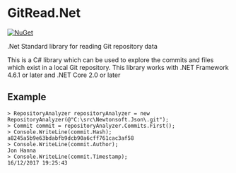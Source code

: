 # GitRead.Net
[![NuGet](https://img.shields.io/badge/nuget-v1.0.0-green.svg)](https://www.nuget.org/packages/GitRead.Net/1.0.0)

.Net Standard library for reading Git repository data

This is a C# library which can be used to explore the commits and files which exist in a local Git repository. This library works with .NET Framework 4.6.1 or later and .NET Core 2.0 or later

Example
--------------------
```
> RepositoryAnalyzer repositoryAnalyzer = new RepositoryAnalyzer(@"C:\src\Newtonsoft.Json\.git");
> Commit commit = repositoryAnalyzer.Commits.First();
> Console.WriteLine(commit.Hash);
a8245a5b9e63bdabfb9dcb90a6cff761cac3af58
> Console.WriteLine(commit.Author);
Jon Hanna
> Console.WriteLine(commit.Timestamp);
16/12/2017 19:25:43
```
